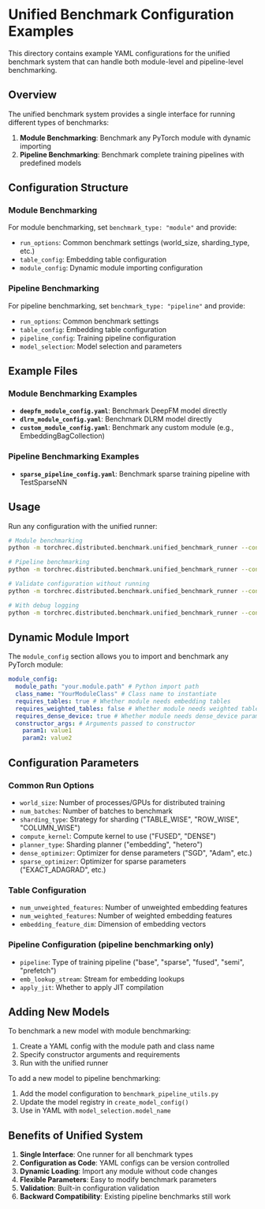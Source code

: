 # Unified Benchmark Configuration Examples

This directory contains example YAML configurations for the unified benchmark system that can handle both module-level and pipeline-level benchmarking.

## Overview

The unified benchmark system provides a single interface for running different types of benchmarks:

1. **Module Benchmarking**: Benchmark any PyTorch module with dynamic importing
2. **Pipeline Benchmarking**: Benchmark complete training pipelines with predefined models

## Configuration Structure

### Module Benchmarking

For module benchmarking, set `benchmark_type: "module"` and provide:

- `run_options`: Common benchmark settings (world_size, sharding_type, etc.)
- `table_config`: Embedding table configuration
- `module_config`: Dynamic module importing configuration

### Pipeline Benchmarking

For pipeline benchmarking, set `benchmark_type: "pipeline"` and provide:

- `run_options`: Common benchmark settings
- `table_config`: Embedding table configuration
- `pipeline_config`: Training pipeline configuration
- `model_selection`: Model selection and parameters

## Example Files

### Module Benchmarking Examples

- **`deepfm_module_config.yaml`**: Benchmark DeepFM model directly
- **`dlrm_module_config.yaml`**: Benchmark DLRM model directly
- **`custom_module_config.yaml`**: Benchmark any custom module (e.g., EmbeddingBagCollection)

### Pipeline Benchmarking Examples

- **`sparse_pipeline_config.yaml`**: Benchmark sparse training pipeline with TestSparseNN

## Usage

Run any configuration with the unified runner:

```bash
# Module benchmarking
python -m torchrec.distributed.benchmark.unified_benchmark_runner --config examples/deepfm_module_config.yaml

# Pipeline benchmarking
python -m torchrec.distributed.benchmark.unified_benchmark_runner --config examples/sparse_pipeline_config.yaml

# Validate configuration without running
python -m torchrec.distributed.benchmark.unified_benchmark_runner --config examples/dlrm_module_config.yaml --validate-only

# With debug logging
python -m torchrec.distributed.benchmark.unified_benchmark_runner --config examples/custom_module_config.yaml --loglevel debug
```

## Dynamic Module Import

The `module_config` section allows you to import and benchmark any PyTorch module:

```yaml
module_config:
  module_path: "your.module.path" # Python import path
  class_name: "YourModuleClass" # Class name to instantiate
  requires_tables: true # Whether module needs embedding tables
  requires_weighted_tables: false # Whether module needs weighted tables
  requires_dense_device: true # Whether module needs dense_device parameter
  constructor_args: # Arguments passed to constructor
    param1: value1
    param2: value2
```

## Configuration Parameters

### Common Run Options

- `world_size`: Number of processes/GPUs for distributed training
- `num_batches`: Number of batches to benchmark
- `sharding_type`: Strategy for sharding ("TABLE_WISE", "ROW_WISE", "COLUMN_WISE")
- `compute_kernel`: Compute kernel to use ("FUSED", "DENSE")
- `planner_type`: Sharding planner ("embedding", "hetero")
- `dense_optimizer`: Optimizer for dense parameters ("SGD", "Adam", etc.)
- `sparse_optimizer`: Optimizer for sparse parameters ("EXACT_ADAGRAD", etc.)

### Table Configuration

- `num_unweighted_features`: Number of unweighted embedding features
- `num_weighted_features`: Number of weighted embedding features
- `embedding_feature_dim`: Dimension of embedding vectors

### Pipeline Configuration (pipeline benchmarking only)

- `pipeline`: Type of training pipeline ("base", "sparse", "fused", "semi", "prefetch")
- `emb_lookup_stream`: Stream for embedding lookups
- `apply_jit`: Whether to apply JIT compilation

## Adding New Models

To benchmark a new model with module benchmarking:

1. Create a YAML config with the module path and class name
2. Specify constructor arguments and requirements
3. Run with the unified runner

To add a new model to pipeline benchmarking:

1. Add the model configuration to `benchmark_pipeline_utils.py`
2. Update the model registry in `create_model_config()`
3. Use in YAML with `model_selection.model_name`

## Benefits of Unified System

1. **Single Interface**: One runner for all benchmark types
2. **Configuration as Code**: YAML configs can be version controlled
3. **Dynamic Loading**: Import any module without code changes
4. **Flexible Parameters**: Easy to modify benchmark parameters
5. **Validation**: Built-in configuration validation
6. **Backward Compatibility**: Existing pipeline benchmarks still work

